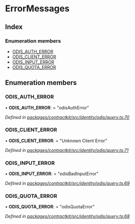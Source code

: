 # ErrorMessages

## Index

### Enumeration members

* [ODIS\_AUTH\_ERROR]()
* [ODIS\_CLIENT\_ERROR]()
* [ODIS\_INPUT\_ERROR]()
* [ODIS\_QUOTA\_ERROR]()

## Enumeration members

### ODIS\_AUTH\_ERROR

• **ODIS\_AUTH\_ERROR**: = "odisAuthError"

_Defined in_ [_packages/contractkit/src/identity/odis/query.ts:70_](https://github.com/celo-org/celo-monorepo/blob/master/packages/contractkit/src/identity/odis/query.ts#L70)

### ODIS\_CLIENT\_ERROR

• **ODIS\_CLIENT\_ERROR**: = "Unknown Client Error"

_Defined in_ [_packages/contractkit/src/identity/odis/query.ts:71_](https://github.com/celo-org/celo-monorepo/blob/master/packages/contractkit/src/identity/odis/query.ts#L71)

### ODIS\_INPUT\_ERROR

• **ODIS\_INPUT\_ERROR**: = "odisBadInputError"

_Defined in_ [_packages/contractkit/src/identity/odis/query.ts:69_](https://github.com/celo-org/celo-monorepo/blob/master/packages/contractkit/src/identity/odis/query.ts#L69)

### ODIS\_QUOTA\_ERROR

• **ODIS\_QUOTA\_ERROR**: = "odisQuotaError"

_Defined in_ [_packages/contractkit/src/identity/odis/query.ts:68_](https://github.com/celo-org/celo-monorepo/blob/master/packages/contractkit/src/identity/odis/query.ts#L68)

